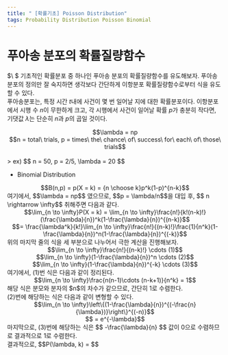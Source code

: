 ```yaml
---
title: " [확률기초] Poisson Distribution"
tags: Probability Distribution Poisson Binomial
---
```


# 푸아송 분포의 확률질량함수
$\ $ 기초적인 확률분포 중 하나인 푸아송 분포의 확률질량함수를 유도해보자. 푸아송분포의 정의만 잘 숙지하면 생각보다 간단하게 이항분포 확률질량함수로부터 식을 유도할 수 있다.<br>
푸아송분포는, 특정 시간 $t$내에 사건이 몇 번 일어날 지에 대한 확률분포이다. 이항분포에서 시행 수 $n$이 무한하게 크고, 각 시행에서 사건이 일어날 확률 $p$가 충분히 작다면, 기댓값 $\lambda$는 단순히 $n$과 $p$의 곱일 것이다.

<center>$$\lambda = np</center>
<center>$$n = total\ trials, p = times\  the\  chance\  of\  success\  for\  each\  of\  those\  trials$$</center><br>
> ex) $$ n = 50, p = 2/5, \lambda = 20 $$

* Binomial Distribution
<center>$$B(n,p) = p(X = k) = {n \choose k}p^k(1-p)^{n-k}$$</center>
여기에서, $$\lambda = np$$ 였으므로, $$p = \lambda/n$$을 대입 후, $$ n \rightarrow \infty$$ 취해주면 다음과 같다.<br>
<center>$$\lim_{n \to \infty}P(X = k) = \lim_{n \to \infty}\frac{n!}{k!(n-k)!}(\frac{\lambda}{n})^k(1-\frac{\lambda}{n})^{(n-k)}$$</center>
<center>$$= \frac{\lambda^k}{k!}\lim_{n \to \infty}\frac{n!}{(n-k)!}\frac{1}{n^k}(1-\frac{\lambda}{n})^n(1-\frac{\lambda}{n})^{(-k)}$$</center>
위의 마지막 줄의 식을 세 부분으로 나누어서 극한 계산을 진행해보자.
<center>$$\lim_{n \to \infty}\frac{n!}{(n-k)!} \cdots (1)$$</center>
<center>$$\lim_{n \to \infty}(1-\frac{\lambda}{n})^n \cdots (2)$$</center>
<center>$$\lim_{n \to \infty}(1-\frac{\lambda}{n})^{-k} \cdots (3)$$</center>
여기에서, (1)번 식은 다음과 같이 정리된다.
<center>$$\lim_{n \to \infty}\frac{n(n-1)\cdots (n-k+1)}{n^k} = 1$$</center>
해당 식은 분모와 분자의 $n$의 차수가 같으므로, 간단히 1로 수렴한다.<br>
(2)번에 해당하는 식은 다음과 같이 변형할 수 있다.
<center>$$\lim_{n \to \infty}\left\{(1-\frac{\lambda}{n})^{(-\frac{n}{\lambda})}\right\}^{(-n)}$$</center>
<center>$$ = e^{-\lambda}$$</center>
마지막으로, (3)번에 해당하는 식은 $$ -\frac{\lambda}{n} $$ 값이 0으로 수렴하므로 결과적으로 1로 수렴한다.<br>
결과적으로, $$P(\lambda, k) = $$
